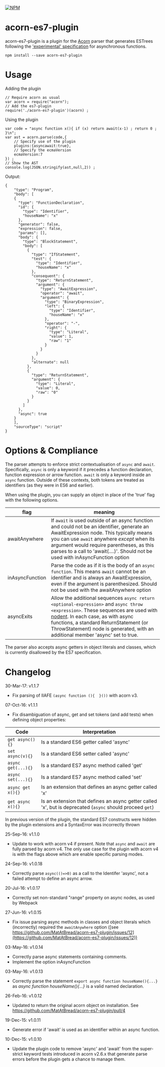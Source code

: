 [![NPM](https://nodei.co/npm/acorn-es7-plugin.png?downloads=true&downloadRank=true)](https://nodei.co/npm/acorn-es7-plugin/)

acorn-es7-plugin
======

acorn-es7-plugin is a plugin for the [Acorn](https://github.com/marijnh/acorn) parser that generates ESTrees following the ['experimental' specification](https://github.com/estree/estree/blob/master/experimental/async-functions.md) for asynchronous functions.

	npm install --save acorn-es7-plugin

Usage
=====

Adding the plugin

	// Require acorn as usual
	var acorn = require("acorn");
	// Add the es7-plugin
	require('./acorn-es7-plugin')(acorn) ;

Using the plugin

	var code = "async function x(){ if (x) return await(x-1) ; return 0 ; }\n";
	var ast = acorn.parse(code,{
		// Specify use of the plugin
		plugins:{asyncawait:true},
		// Specify the ecmaVersion
		ecmaVersion:7
	}) ;
	// Show the AST
	console.log(JSON.stringify(ast,null,2)) ;

Output:

	{
		"type": "Program",
		"body": [
		{
		  "type": "FunctionDeclaration",
		  "id": {
		    "type": "Identifier",
		    "houseName": "x"
		  },
		  "generator": false,
		  "expression": false,
		  "params": [],
		  "body": {
		    "type": "BlockStatement",
		    "body": [
		      {
		        "type": "IfStatement",
		        "test": {
		          "type": "Identifier",
		          "houseName": "x"
		        },
		        "consequent": {
		          "type": "ReturnStatement",
		          "argument": {
		            "type": "AwaitExpression",
		            "operator": "await",
		            "argument": {
		              "type": "BinaryExpression",
		              "left": {
		                "type": "Identifier",
		                "houseName": "x"
		              },
		              "operator": "-",
		              "right": {
		                "type": "Literal",
		                "value": 1,
		                "raw": "1"
		              }
		            }
		          }
		        },
		        "alternate": null
		      },
		      {
		        "type": "ReturnStatement",
		        "argument": {
		          "type": "Literal",
		          "value": 0,
		          "raw": "0"
		        }
		      }
		    ]
		  },
		  "async": true
		}
		],
		"sourceType": "script"
	}

Options & Compliance
====================
The parser attempts to enforce strict contextualisation of `async` and `await`. Specifically, `async` is only a keyword if it precedes a function declaration, function expression or arrow function. `await` is only a keyword inside an `async` function. Outside of these contexts, both tokens are treated as identifiers (as they were in ES6 and earlier).

When using the plugin, you can supply an object in place of the 'true' flag with the following options.

| flag | meaning |
|------|---------|
| awaitAnywhere | If `await` is used outside of an async function and could not be an identifier, generate an AwaitExpression node. This typically means you can use `await` anywhere _except_ when its argument would require parentheses, as this parses to a call to 'await(....)'. Should not be used with inAsyncFunction option |
| inAsyncFunction | Parse the code as if it is the body of an `async function`. This means `await` cannot be an identifier and is always an AwaitExpression, even if the argument is parenthesized. Should not be used with the awaitAnywhere option |
| asyncExits | Allow the additional sequences `async return <optional-expression>` and `async throw <expression>`. These sequences are used with [nodent](https://github.com/MatAtBread/nodent). In each case, as with async functions, a standard ReturnStatement (or ThrowStatement) node is generated, with an additional member 'async' set to true.

The parser also accepts async getters in object literals and classes, which is currently disallowed by the ES7 specification.

Changelog
=========

30-Mar-17: v1.1.7

- Fix parsing of IIAFE `(async function (){  }())` with acorn v3.

07-Oct-16: v1.1.1

- Fix disambiguation of async, get and set tokens (and add tests) when defining object properties:

| Code	| Interpretation
|-----------------------|-------------------------|
|	`get async(){}`		|	Is a standard ES6 getter called 'async'
|	`set async(v){}`	|	Is a standard ES6 setter called 'async'
|	`async get(...){}`	|	Is a standard ES7 async method called 'get'
|	`async set(...){}`	|	Is a standard ES7 async method called 'set'
|	`async get x(){}`	|	Is an extension that defines an async getter called 'x'
|	`get async x(){}`	|	Is an extension that defines an async getter called 'x', but is deprecated (`async` should proceed `get`)

In previous version of the plugin, the standard ES7 constructs were hidden by the plugin extensions and a SyntaxError was incorrectly thrown

25-Sep-16: v1.1.0

- Update to work with acorn v4 if present. Note that `async` and `await` are fully parsed by acorn v4. The only use case for the plugin with acorn v4 is with the flags above which are enable specific parsing modes. 

24-Sep-16: v1.0.18

- Correctly parse `async(()=>0)` as a call to the Identifer 'async', not a failed attempt to define an async arrow.

20-Jul-16: v1.0.17

- Correctly set non-standard "range" property on async nodes, as used by Webpack

27-Jun-16: v1.0.15

- Fix issue parsing async methods in classes and object literals which (incorrectly) required the `awaitAnywhere` option ([see https://github.com/MatAtBread/acorn-es7-plugin/issues/12](https://github.com/MatAtBread/acorn-es7-plugin/issues/12))

03-May-16: v1.0.14

- Correctly parse async statements containing comments.
- Implement the option inAsyncFunction

03-May-16: v1.0.13

- Correctly parse the statement `export async function houseName(){...}` as _async function houseName(){...}_ is a valid named declaration.

26-Feb-16: v1.0.12

- Updated to return the original acorn object on installation. See https://github.com/MatAtBread/acorn-es7-plugin/pull/4

19-Dec-15: v1.0.11

- Generate error if 'await' is used as an identifier within an async function.

10-Dec-15: v1.0.10

- Update the plugin code to remove 'async' and 'await' from the super-strict keyword tests introduced in acorn v2.6.x that generate parse errors before the plugin gets a chance to manage them.
